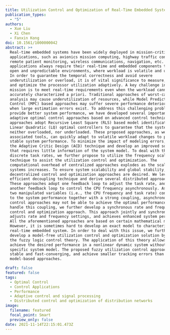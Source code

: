 ```yaml
---
title: Utilization Control and Optimization of Real-Time Embedded Systems
publication_types:
  - "5"
authors:
  - Xue Liu
  - Xi Chen
  - Fanxin Kong
doi: 10.1561/1000000042
abstract: >+
  Real-time embedded systems have been widely deployed in mission-critical
  applications, such as avionics mission computing, highway traffic control,
  remote patient monitoring, wireless communications, navigation, etc. These
  applications always require their real-time and embedded components to work in
  open and unpredictable environments, where workload is volatile and unknown.
  In order to guarantee the temporal correctness and avoid severe
  underutilization or overload, it is of vital significance to measure, control,
  and optimize the processor utilization adaptively. A key challenge in this
  mission is to meet real-time requirements even when the workload cannot be
  accurately characterized a priori. Traditional approaches of worst-case
  analysis may cause underutilization of resources, while Model Predictive
  Control (MPC) based approaches may suffer severe performance deterioration
  when large estimation errors exist. To address this challenging problem and
  provide better system performance, we have developed several important online
  adaptive optimal control approaches based on advanced control techniques. Our
  approaches adopt Recursive Least Square (RLS) based model identification and
  Linear Quadratic (LQ) optimal controllers to guarantee that the systems are
  neither overloaded, nor underloaded. These proposed approaches, as well as the
  associated tools, can quickly adapt to volatile workload changes to provide
  stable system performance. To minimize the impact of modeling errors, we adopt
  the Adaptive Critic Design (ACD) technique and develop an improved solution
  that requires little information of the system model. To deal with the
  discrete task rates, we further propose to utilize the frequency scaling
  technique to assist the utilization control and optimization. The
  computational overhead of centralized approaches explodes as the scale of
  systems increases. To ensure system scalability and global stability,
  decentralized control and optimization approaches are desired. We leverage an
  efficient decoupling technique and derive several distributed approaches.
  These approaches adopt one feedback loop to adjust the task rate, and apply
  another feedback loop to control the CPU frequency asynchronously. As these
  two manipulated variables (i.e., the CPU frequency and task rate) contribute
  to the system performance together with a strong coupling, asynchronous
  control approaches may not be able to achieve the optimal performance. To
  handle this coupling, we further develop a synchronous rate and frequency
  control and optimization approach. This approach jointly and synchronously
  adjusts rate and frequency settings, and achieves enhanced system performance.
  All the aforementioned approaches are based on certain mathematical models.
  However, it is sometimes hard to develop an exact model to characterize a
  real-time embedded system. In order to deal with this issue, we further
  develop a model-free utilization control and optimization solution by applying
  the fuzzy logic control theory. The application of this theory allows us to
  achieve the desired performance in a nonlinear dynamic system without a
  specific system model. The proposed fuzzy utilization control approaches are
  stable and fast-converging, and achieve smaller tracking errors than
  model-based approaches.

draft: false
featured: false
tags:
  - Optimal Control
  - Control Applications
  - Performance
  - Adaptive control and signal processing
  - Distributed control and optimization of distribution networks
image:
  filename: featured
  focal_point: Smart
  preview_only: false
date: 2021-11-14T22:15:01.473Z
---
```

